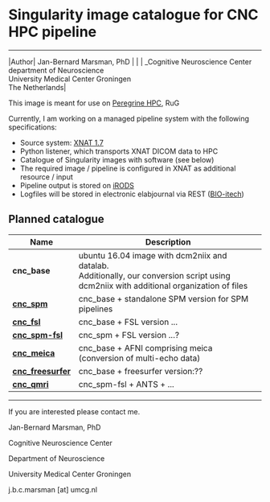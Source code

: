 # Singularity image catalogue for CNC HPC pipeline #
---

|Author| Jan-Bernard Marsman, PhD |
|      | _Cognitive Neuroscience Center<br> department of Neuroscience<br>University Medical Center Groningen<br>The Netherlands|

This image is meant for use on [Peregrine HPC](https://www.rug.nl/society-business/centre-for-information-technology/research/services/hpc/facilities/peregrine-hpc-cluster), RuG 

Currently, I am working on a managed pipeline system with the following specifications:
- Source system: [XNAT 1.7](https://www.xnat.org)
- Python listener, which transports XNAT DICOM data to HPC
- Catalogue of Singularity images with software (see below)
- The required image / pipeline is configured in XNAT as additional resource / input
- Pipeline output is stored on [iRODS](https://irods.org)
- Logfiles will be stored in electronic elabjournal via REST ([BIO-itech](https://www.bio-itech.nl/en/products/eln/))

## Planned catalogue ##

| Name | Description |
--- | --- 
| **cnc_base** | ubuntu 16.04 image with dcm2niix and datalab. <br>Additionally, our conversion script using dcm2niix with additional organization of files |
| **[cnc_spm](https://github.com/CNC-UMCG/cnc_spm)** | cnc_base + standalone SPM version for SPM pipelines |
| **[cnc_fsl](https://github.com/CNC-UMCG/cnc_fsl)** | cnc_base + FSL version ... |
| **[cnc_spm-fsl](https://github.com/CNC-UMCG/cnc_spm-fsl)** | cnc_spm + FSL version ...? |
| **[cnc_meica](https://github.com/CNC-UMCG/cnc_meica)** | cnc_base + AFNI comprising meica (conversion of multi-echo data) |
| **[cnc_freesurfer](https://github.com/CNC-UMCG/cnc_freesurfer)** | cnc_base + freesurfer version:?? |
| **[cnc_qmri](https://github.com/CNC-UMCG/cnc_qmri)** | cnc_spm-fsl + ANTS + ... |

--- 

If you are interested please contact me.

Jan-Bernard Marsman, PhD

Cognitive Neuroscience Center

Department of Neuroscience

University Medical Center Groningen

j.b.c.marsman [at] umcg.nl

